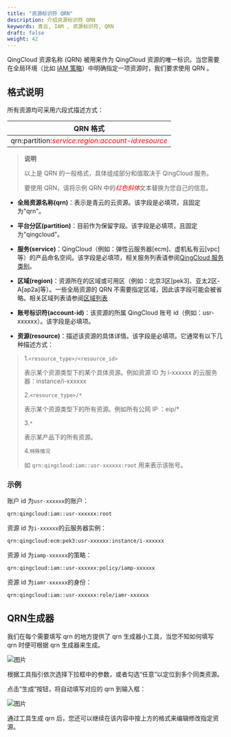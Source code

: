 ```yaml
---
title: "资源标识符 QRN"
description: 介绍资源标识符 QRN
keywords: 青云, IAM , 资源标识符, QRN
draft: false
weight: 42
---
```


QingCloud 资源名称 (QRN) 被用来作为 QingCloud 资源的唯一标识。当您需要在全局环境（比如 [IAM 策略](../../manual/policy)）中明确指定一项资源时，我们要求使用 QRN 。

## 格式说明

所有资源均可采用六段式描述方式：

|QRN 格式|
|:---:|
|qrn:partition:<span style="color:red">*service:region:account-id:resource*</span>|

> **说明**
>
> 以上是 QRN 的一般格式，具体组成部分和值取决于 QingCloud 服务。
>
> 要使用 QRN，请将示例 QRN 中的<span style="color:red">*红色斜体*</span>文本替换为您自己的信息。

- **全局资源名称(qrn)**：表示是青云的云资源。该字段是必填项，且固定为"qrn"。
  
- **平台分区(partition)**：目前作为保留字段。该字段是必填项，且固定为"qingcloud"。

- **服务(service)**：QingCloud（例如：弹性云服务器[ecm]、虚机私有云[vpc] 等）的产品命名空间。该字段是必填项，相关服务列表请参阅[QingCloud 服务类别](../supported_services#服务类别)。

- **区域(region)**：资源所在的区域或可用区（例如：北京3区[pek3]、亚太2区-A[ap2a]等）。一些全局资源的 QRN 不需要指定区域，因此该字段可能会被省略。相关区域列表请参阅[区域列表](../supported_services#区域和可用区)

- **账号标识符(account-id)**：该资源的所属 QingCloud 账号 id（例如：usr-xxxxxx）。该字段是必填项。

- **资源(resource)**：描述该资源的具体详情。该字段是必填项。它通常有以下几种描述方式：

> 1.`<resource_type>/<resource_id>`
>
> 表示某个资源类型下的某个具体资源。例如资源 ID 为 i-xxxxxx 的云服务器：instance/i-xxxxxx
>
> 2.`<resource_type>/*`  
>
> 表示某个资源类型下的所有资源。例如所有公网 IP ：eip/*
>
> 3.`*`
>
> 表示某产品下的所有资源。
>
> 4.`特殊情况`  
>
> 如 `qrn:qingcloud:iam::usr-xxxxxx:root` 用来表示该账号。

### 示例

账户 id 为`usr-xxxxxx`的账户：

```txt
qrn:qingcloud:iam::usr-xxxxxx:root
```

资源 id 为`i-xxxxxx`的云服务器实例：

```txt
qrn:qingcloud:ecm:pek3:usr-xxxxxx:instance/i-xxxxxx
```

资源 id 为`iamp-xxxxxx`的策略：

```txt
qrn:qingcloud:iam::usr-xxxxxx:policy/iamp-xxxxxx
```

资源 id 为`iamr-xxxxxx`的身份：

```txt
qrn:qingcloud:iam::usr-xxxxxx:role/iamr-xxxxxx
```

## QRN生成器

我们在每个需要填写 qrn 的地方提供了 qrn 生成器小工具，当您不知如何填写 qrn 时便可根据 qrn 生成器来生成。

![图片](../../_images/qrntool1.png)

根据工具指引依次选择下拉框中的参数，或者勾选“任意”以定位到多个同类资源。

点击“生成”按钮，将自动填写对应的 qrn 到输入框：

![图片](../../_images/qrntool2.png)

通过工具生成 qrn 后，您还可以继续在该内容中按上方的格式来编辑修改指定资源。
